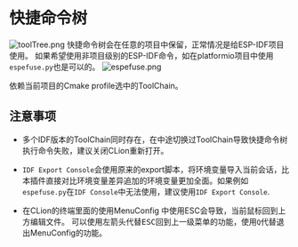 # 快捷命令树
![toolTree.png](toolTree.png)
快捷命令树会在任意的项目中保留，正常情况是给ESP-IDF项目使用。
如果希望使用非项目级别的ESP-IDF命令，如在platformio项目中使用`espefuse.py`也是可以的。
![espefuse.png](espefuse.png)

依赖当前项目的Cmake profile选中的ToolChain。

## 注意事项
* 多个IDF版本的ToolChain同时存在，在中途切换过ToolChain导致快捷命令树执行命令失败，建议关闭CLion重新打开。

* `IDF Export Console`会使用原来的export脚本，将环境变量导入当前会话，比本插件直接对比环境变量差异追加的环境变量更加全面。如果例如
`espefuse.py`在`IDF Console`中无法使用，建议使用`IDF Export Console`.

* 在CLion的终端里面的使用MenuConfig 中使用ESC会导致，当前鼠标回到上方编辑文件。
可以使用左箭头代替<kbd>ESC</kbd>回到上一级菜单的功能，使用`Q`代替退出MenuConfig的功能。

